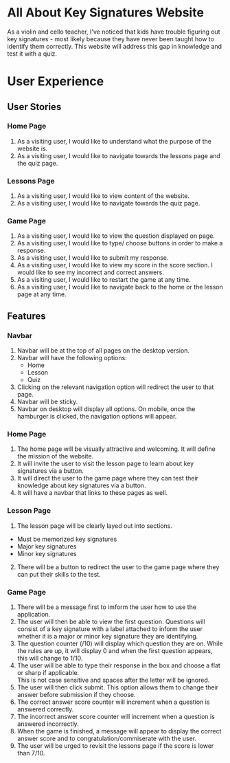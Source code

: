 # All About Key Signatures Website

As a violin and cello teacher, I've noticed that kids have trouble figuring out key signatures - most likely because they have never been taught how to identify them correctly. This website will address this gap in knowledge and test it with a quiz. 

# User Experience

## User Stories

### Home Page

1. As a visiting user, I would like to understand what the purpose of the website is.
2. As a visiting user, I would like to navigate towards the lessons page and the quiz page.

### Lessons Page

1. As a visiting user, I would like to view content of the website. 
2. As a visiting user, I would like to navigate towards the quiz page. 

### Game Page

1. As a visiting user, I would like to view the question displayed on page. 
2. As a visiting user, I would like to type/ choose buttons in order to make a response. 
3. As a visiting user, I would like to submit my response.
4. As a visiting user, I would like to view my score in the score section. I would like to see my incorrect and correct answers. 
5. As a visiting user, I would like to restart the game at any time. 
6. As a visiting user, I would like to navigate back to the home or the lesson page at any time. 

## Features

### Navbar 

1. Navbar will be at the top of all pages on the desktop version.
2. Navbar will have the following options: 
    * Home
    * Lesson
    * Quiz
3. Clicking on the relevant navigation option will redirect the user to that page.
4. Navbar will be sticky.
5. Navbar on desktop will display all options. On mobile, once the hamburger is clicked, the navigation options will appear. 
 
 ### Home Page

 1. The home page will be visually attractive and welcoming. It will define the mission of the website. 
 2. It will invite the user to visit the lesson page to learn about key signatures via a button. 
 3. It will direct the user to the game page where they can test their knowledge about key signatures via a button. 
 4. It will have a navbar that links to these pages as well. 

 ### Lesson Page

 1. The lesson page will be clearly layed out into sections. 
  * Must be memorized key signatures 
  * Major key signatures
  * Minor key signatures 
2. There will be a button to redirect the user to the game page where they can put their skills to the test. 

### Game Page 

1. There will be a message first to imform the user how to use the application. 
2. The user will then be able to view the first question. 
    Questions will consist of a key signature with a label attached to inform the user whether it is a major or minor key signature they are identifying. 
3. The question counter (/10) will display which question they are on. While the rules are up, it will display 0 and when the first question appears, this will change to 1/10. 
3. The user will be able to type their response in the box and choose a flat or sharp if applicable.  
    This is not case sensitive and spaces after the letter will be ignored. 
4. The user will then click submit. This option allows them to change their answer before submission if they choose. 
5. The correct answer score counter will increment when a question is answered correctly. 
6. The incorrect answer score counter will increment when a question is answered incorrectly. 
7. When the game is finished, a message will appear to display the correct answer score and to congratulation/commiserate with the user. 
8. The user will be urged to revisit the lessons page if the score is lower than 7/10. 
